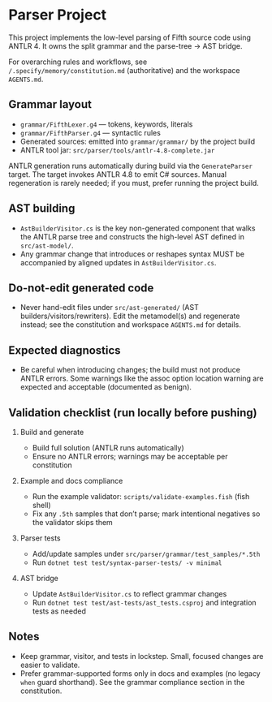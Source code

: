 # Parser Project

This project implements the low-level parsing of Fifth source code using ANTLR 4. It owns the split grammar and the parse-tree → AST bridge.

For overarching rules and workflows, see `/.specify/memory/constitution.md` (authoritative) and the workspace `AGENTS.md`.

## Grammar layout

- `grammar/FifthLexer.g4` — tokens, keywords, literals
- `grammar/FifthParser.g4` — syntactic rules
- Generated sources: emitted into `grammar/grammar/` by the project build
- ANTLR tool jar: `src/parser/tools/antlr-4.8-complete.jar`

ANTLR generation runs automatically during build via the `GenerateParser` target. The target invokes ANTLR 4.8 to emit C# sources. Manual regeneration is rarely needed; if you must, prefer running the project build.

## AST building

- `AstBuilderVisitor.cs` is the key non-generated component that walks the ANTLR parse tree and constructs the high-level AST defined in `src/ast-model/`.
- Any grammar change that introduces or reshapes syntax MUST be accompanied by aligned updates in `AstBuilderVisitor.cs`.

## Do-not-edit generated code

- Never hand-edit files under `src/ast-generated/` (AST builders/visitors/rewriters). Edit the metamodel(s) and regenerate instead; see the constitution and workspace `AGENTS.md` for details.

## Expected diagnostics

- Be careful when introducing changes; the build must not produce ANTLR errors. Some warnings like the assoc option location warning are expected and acceptable (documented as benign).

## Validation checklist (run locally before pushing)

1) Build and generate
	- Build full solution (ANTLR runs automatically)
	- Ensure no ANTLR errors; warnings may be acceptable per constitution

2) Example and docs compliance
	- Run the example validator: `scripts/validate-examples.fish` (fish shell)
	- Fix any `.5th` samples that don’t parse; mark intentional negatives so the validator skips them

3) Parser tests
	- Add/update samples under `src/parser/grammar/test_samples/*.5th`
	- Run `dotnet test test/syntax-parser-tests/ -v minimal`

4) AST bridge
	- Update `AstBuilderVisitor.cs` to reflect grammar changes
	- Run `dotnet test test/ast-tests/ast_tests.csproj` and integration tests as needed

## Notes

- Keep grammar, visitor, and tests in lockstep. Small, focused changes are easier to validate.
- Prefer grammar-supported forms only in docs and examples (no legacy `when` guard shorthand). See the grammar compliance section in the constitution.
